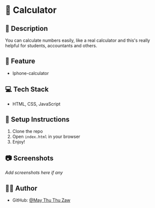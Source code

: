 # 📘 Calculator

## 📌 Description
You can calculate numbers easily, like a real calculator and this's really helpful for students, accountants and others.

## 🚀 Feature
- Iphone-calculator

## 💻 Tech Stack
- HTML, CSS, JavaScript

## 🔧 Setup Instructions
1. Clone the repo
2. Open `index.html` in your browser
3. Enjoy!

## 📷 Screenshots
_Add screenshots here if any_

## 🙋‍♀️ Author
- GitHub: [@May Thu Thu Zaw](https://github.com/Emlla444444)
